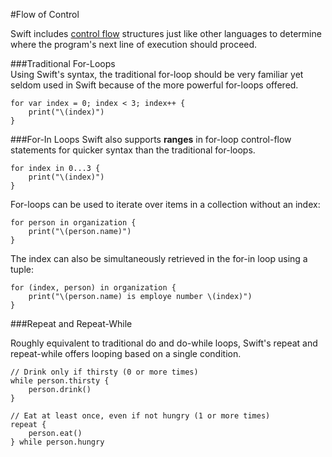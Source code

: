 #Flow of Control  

Swift includes [control flow](https://en.wikipedia.org/wiki/Control_flow)   structures just like other languages to determine where the program's next line of execution should proceed.  

###Traditional For-Loops  
Using Swift's syntax, the traditional for-loop should be very familiar yet seldom used in Swift because of the more powerful for-loops offered.
```
for var index = 0; index < 3; index++ {
    print("\(index)")
}
```

###For-In Loops
Swift also supports **ranges** in for-loop control-flow statements for quicker syntax than the traditional for-loops.  
```
for index in 0...3 {
    print("\(index)")
}
```

For-loops can be used to iterate over items in a collection without an index:  
```
for person in organization {
    print("\(person.name)")
}
```

The index can also be simultaneously retrieved in the for-in loop using a tuple:  
```
for (index, person) in organization {
    print("\(person.name) is employe number \(index)")
}
```

###Repeat and Repeat-While  

Roughly equivalent to traditional do and do-while loops, Swift's repeat and repeat-while offers looping based on a single condition.  

```
// Drink only if thirsty (0 or more times)
while person.thirsty {
    person.drink()
}

// Eat at least once, even if not hungry (1 or more times)
repeat {
    person.eat()
} while person.hungry
```

